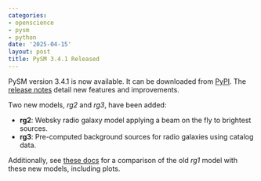 ```yaml
---
categories:
- openscience
- pysm
- python
date: '2025-04-15'
layout: post
title: PySM 3.4.1 Released
---
```


PySM version 3.4.1 is now available. It can be downloaded from [PyPI](https://pypi.org/project/pysm3/). The [release notes](https://github.com/galsci/pysm/blob/main/CHANGES.rst) detail new features and improvements.

Two new models, *rg2* and *rg3*, have been added:

- **rg2**: Websky radio galaxy model applying a beam on the fly to brightest sources.
- **rg3**: Pre-computed background sources for radio galaxies using catalog data.

Additionally, see [these docs](https://pysm3.readthedocs.io/en/latest/preprocess-templates/catalog/compare_catalog_to_original_websky.html) for a comparison of the old *rg1* model with these new models, including plots.
